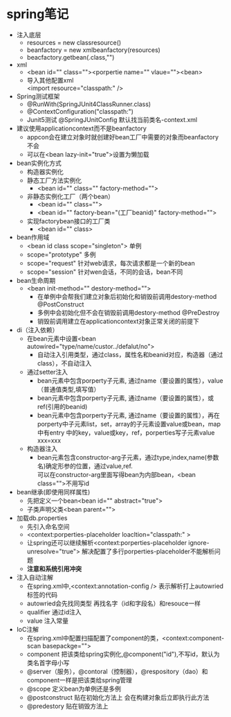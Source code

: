 # spring笔记  
* 注入底层  
    * resources = new classresource()  
    * beanfactory = new xmlbeanfactory(resources)  
    * beacfactory.getbean(.class,"")
* xml  
    * \<bean id="" class="">\<porpertie name="" vlaue="">\<bean>  
    * 导入其他配置xml  
        \<import resource="classpath:" />  
* Spring测试框架
    * @RunWith(SpringJUnit4ClassRunner.class)  
    * @ContextConfiguration("classpath:")  
    * Junit5测试    @SpringJUnitConfig  默认找当前类名-context.xml  
* 建议使用applicationcontext而不是beanfactory  
    * appcon会在建立对象时就创建好bean工厂中需要的对象而beanfactory不会  
    * 可以在\<bean lazy-init="true">设置为懒加载  
* bean实例化方式  
    * 构造器实例化  
    * 静态工厂方法实例化  
       * \<bean id="" class="" factory-method="">  
    * 非静态实例化工厂（两个bean）  
       * \<bean id="" class="">  
       * \<bean id="" factory-bean="(工厂beanid)" factory-method="">  
    * 实现factorybean接口的工厂类
       * \<bean id="" class>  
* bean作用域       
    * \<bean id class scope="singleton">  单例  
    * scope="prototype"  多例  
    * scope="request"  针对web请求，每次请求都是一个新的bean  
    * scope="session"  针对wen会话，不同的会话，bean不同  
* bean生命周期  
    * \<bean init-method="" destory-method="">  
       * 在单例中会帮我们建立对象后初始化和销毁前调用destory-method  @PostConstruct  
       * 多例中会初始化但不会在销毁前调用destory-method  @PreDestroy   
       * 销毁前调用建立在applicationcontext对象正常关闭的前提下  
* di（注入依赖）   
   * 在bean元素中设置\<bean autowired="type/name/custor../defalut/no">  
       * 自动注入引用类型，通过class，属性名和beanid对应，构造器（通过class），不自动注入  
   * 通过setter注入  
       * bean元素中包含porperty子元素,   通过name（要设置的属性），value（普通值类型,填写值）  
       * bean元素中包含porperty子元素,   通过name（要设置的属性），或ref(引用的beanid)  
       * bean元素中包含porperty子元素,   通过name（要设置的属性），再在porperty中子元素list，set，array的子元素设置value或bean，map中有entry
       中的key，value或key，ref，porperties写子元素value xxx=xxx  
   * 构造器注入  
       * bean元素包含constructor-arg子元素，通过type,index,name(参数名)确定形参的位置，通过value,ref.  
       可以在constructor-arg里面写得bean为内部bean，\<bean class="">不用写id  
* bean继承(即使用同样属性)  
    * 先把定义一个bean\<bean id="" abstract="true">  
    * 子类声明父类\<bean parent="">  
* 加载db.properties  
    * 先引入命名空间  
    * \<context:porperties-placeholder loacltion="classpath:" >  
    * 让spring还可以继续解析\<context:porperties-placeholder ignore-unresolve="true"> 解决配置了多行porperties-placeholder不能解析问题
    * **注意和系统引用冲突**  
* 注入自动注解    
    * 在spring.xml中,\<context:annotation-config /> 表示解析打上autowried标签的代码  
    * autowried会先找同类型 再找名字（id和字段名）和resouce一样   
    * qualifier 通过id注入  
    * value 注入常量  
* IoC注解  
    * 在spring.xml中配置扫描配置了component的类，\<context:component-scan basepackge="">
    * component 把该类给spring实例化,@component("id"),不写id，默认为类名首字母小写
    * @server（服务），@contoral（控制器），@respository（dao）和component一样是把该类给spring管理  
    * @scope 定义bean为单例还是多例  
    * @postconstruct 贴在初始化方法上 会在构建对象后立即执行此方法  
    * @predestory 贴在销毁方法上  




















